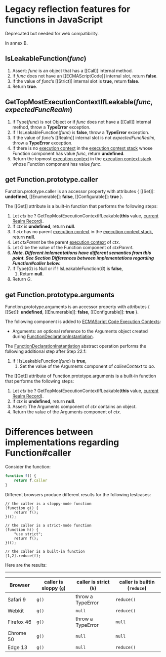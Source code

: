 # Legacy reflection features for functions in JavaScript

Deprecated but needed for web compatibility.

In annex B.

## IsLeakableFunction(_func_)

1. Assert: _func_ is an object that has a [[Call]] internal method.
1. If _func_ does not have an [[ECMAScriptCode]] internal slot, return **false**.
1. If the value of _func_’s [[Strict]] internal slot is **true**, return **false**.
1. Return **true**.


## GetTopMostExecutionContextIfLeakable(_func_, _expectedFuncRealm_) 

1. If Type(_func_) is not Object or if _func_ does not have a [[Call]] internal method, throw a **TypeError** exception.
1. If ! IsLeakableFunction(_func_) is **false**, throw a **TypeError** exception.
1. If the value of _func_’s [[Realm]] internal slot is not _expectedFuncRealm_, throw a **TypeError** exception.
1. If there is no [execution context](https://tc39.github.io/ecma262/#sec-execution-contexts) in the [execution context stack](https://tc39.github.io/ecma262/#execution-context-stack) whose Function component has value _func_, return **undefined**.
1. Return the topmost [execution context](https://tc39.github.io/ecma262/#sec-execution-contexts) in the [execution context stack](https://tc39.github.io/ecma262/#execution-context-stack) whose Function component has value  _func_.


## get Function.prototype.caller

Function.prototype.caller is an accessor property with attributes { [[Set]]: **undefined**, [[Enumerable]]: **false**, [[Configurable]]: **true** }.

The [[Get]] attribute is a built-in function that performs the following steps:

1. Let _ctx_ be ? GetTopMostExecutionContextIfLeakable(**this** value, [current Realm Record](https://tc39.github.io/ecma262/#current-realm)).
1. If _ctx_ is **undefined**, return **null**.
1. If _ctx_ has no parent [execution context](https://tc39.github.io/ecma262/#sec-execution-contexts) in the [execution context stack](https://tc39.github.io/ecma262/#execution-context-stack), return **null**.
1. Let _ctxParent_ be the parent [execution context](https://tc39.github.io/ecma262/#sec-execution-contexts) of _ctx_.
1. Let _G_ be the value of the Function component of _ctxParent_.
2. ***Note. Different imlementations have different semantics from this point. See Section Differences between implementations regarding Function#caller below.***
1. If Type(_G_) is Null or if ! IsLeakableFunction(_G_) is **false**,
    1. Return **null**.
1. Return _G_.


## get Function.prototype.arguments

Function.prototype.arguments is an accessor property with attributes { [[Set]]: **undefined**, [[Enumerable]]: **false**, [[Configurable]]: **true** }.

The following component is added to [ECMAScript Code Execution Contexts](https://tc39.github.io/ecma262/#table-23):

* Arguments: an optional reference to the Arguments object created during [FunctionDeclarationInstantiation](https://tc39.github.io/ecma262/#sec-functiondeclarationinstantiation).

The [FunctionDeclarationInstantiation](https://tc39.github.io/ecma262/#sec-functiondeclarationinstantiation) abstract operation performs the following additional step after Step 22.f:

1. If ! IsLeakableFunction(_func_) is **true**,
    1. Set the value of the Arguments component of _calleeContext_ to _ao_.

The [[Get]] attribute of Function.prototype.arguments is a built-in function that performs the following steps:

1. Let _ctx_ be ? GetTopMostExecutionContextIfLeakable(**this** value, [current Realm Record](https://tc39.github.io/ecma262/#current-realm)).
1. If _ctx_ is **undefined**, return **null**.
1. Assert: The Arguments component of _ctx_ contains an object.
1. Return the value of the Arguments component of _ctx_.


# Differences between implementations regarding Function#caller

Consider the function:

```js
function f() {
    return f.caller
}
```

Different browsers produce different results for the following testcases:
```
// the caller is a sloppy-mode function
(function g() { 
    return f(); 
})();

// the caller is a strict-mode function
(function h() { 
    "use strict";
    return f(); 
})();

// the caller is a built-in function
[1,2].reduce(f);
```

Here are the results:

----------------------------------------------
Browser |  caller is sloppy (`g`) | caller is strict (`h`)  |  caller is builtin (`reduce`)
--------|-----|-------|-------
Safari 9   | `g()` | throw a TypeError | `reduce()`
Webkit     | `g()` | `null`            | `reduce()`
Firefox 46 | `g()` | throw a TypeError | `null`
Chrome 50  | `g()` | `null`            | `null`
Edge 13    | `g()` | `null`            | `reduce()`

